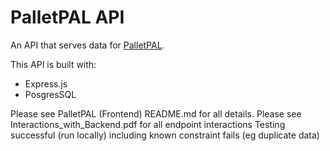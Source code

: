 # PalletPAL API

An API that serves data for [PalletPAL](https://github.com/Coder-Academy-CRT/palletPAL). 

This API is built with:

* Express.js
* PosgresSQL

Please see PalletPAL (Frontend) README.md for all details.
Please see Interactions_with_Backend.pdf for all endpoint interactions
Testing successful (run locally) including known constraint fails (eg duplicate data)